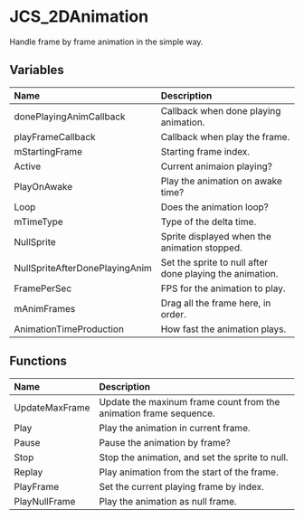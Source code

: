 # JCS_2DAnimation

Handle frame by frame animation in the simple way.

## Variables

| Name                           | Description                                              |
|:-------------------------------|:---------------------------------------------------------|
| donePlayingAnimCallback        | Callback when done playing animation.                    |
| playFrameCallback              | Callback when play the frame.                            |
| mStartingFrame                 | Starting frame index.                                    |
| Active                         | Current animaion playing?                                |
| PlayOnAwake                    | Play the animation on awake time?                        |
| Loop                           | Does the animation loop?                                 |
| mTimeType                      | Type of the delta time.                                  |
| NullSprite                     | Sprite displayed when the animation stopped.             |
| NullSpriteAfterDonePlayingAnim | Set the sprite to null after done playing the animation. |
| FramePerSec                    | FPS for the animation to play.                           |
| mAnimFrames                    | Drag all the frame here, in order.                       |
| AnimationTimeProduction        | How fast the animation plays.                            |

## Functions

| Name           | Description                                                       |
|:---------------|:------------------------------------------------------------------|
| UpdateMaxFrame | Update the maxinum frame count from the animation frame sequence. |
| Play           | Play the animation in current frame.                              |
| Pause          | Pause the animation by frame?                                     |
| Stop           | Stop the animation, and set the sprite to null.                   |
| Replay         | Play animation from the start of the frame.                       |
| PlayFrame      | Set the current playing frame by index.                           |
| PlayNullFrame  | Play the animation as null frame.                                 |
